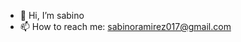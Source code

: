 - 👋 Hi, I’m sabino
- 📫 How to reach me: sabinoramirez017@gmail.com

<!---
sabino-ramirez/sabino-ramirez is a ✨ special ✨ repository because its `README.md` (this file) appears on your GitHub profile.
You can click the Preview link to take a look at your changes.
--->
